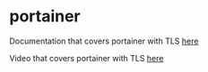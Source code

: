 # portainer

Documentation that covers portainer with TLS [here](https://docs.technotim.live/posts/traefik-portainer-ssl/)

Video that covers portainer with TLS [here](https://www.youtube.com/watch?v=liV3c9m_OX8)